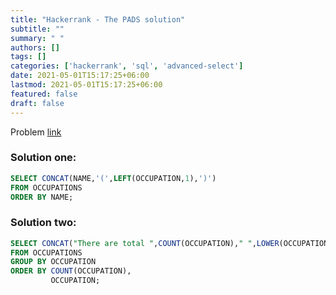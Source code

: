 ```yaml
---
title: "Hackerrank - The PADS solution"
subtitle: ""
summary: " "
authors: []
tags: []
categories: ['hackerrank', 'sql', 'advanced-select']
date: 2021-05-01T15:17:25+06:00
lastmod: 2021-05-01T15:17:25+06:00
featured: false
draft: false
---
```

Problem [link](https://www.hackerrank.com/challenges/the-pads)

### Solution one:

```sql
SELECT CONCAT(NAME,'(',LEFT(OCCUPATION,1),')')
FROM OCCUPATIONS
ORDER BY NAME;
```

### Solution two:

```sql
SELECT CONCAT("There are total ",COUNT(OCCUPATION)," ",LOWER(OCCUPATION),"s.")
FROM OCCUPATIONS
GROUP BY OCCUPATION
ORDER BY COUNT(OCCUPATION),
         OCCUPATION;
```
